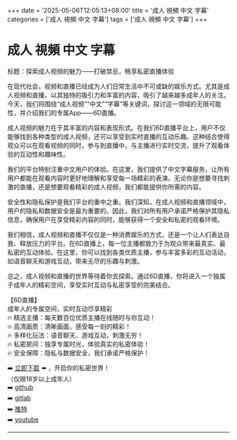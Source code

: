 +++
date = '2025-05-06T12:05:13+08:00'
title = '成人 視頻 中文 字幕'
categories = ['成人 視頻 中文 字幕']
tags = ['成人 視頻 中文 字幕']
+++

# 成人 視頻 中文 字幕

标题：探索成人视频的魅力——打破禁忌，畅享私密直播体验

在现代社会，视频和直播已经成为人们日常生活中不可或缺的娱乐方式。尤其是成人视频和直播，以其独特的吸引力和丰富的内容，吸引了越来越多成年人的关注。今天，我们将围绕“成人视频”“中文”“字幕”等关键词，探讨这一领域的无限可能性，并介绍我们的专属App——6D直播。

成人视频的魅力在于其丰富的内容和表现形式。在我们6D直播平台上，用户不仅能够找到各种类型的成人视频，还可以享受到实时直播的互动乐趣。这种结合使得观众可以在观看视频的同时，参与到直播中，与主播进行实时交流，提升了观看体验的互动性和趣味性。

我们的平台特别注重中文用户的体验。在这里，我们提供了中文字幕服务，让所有用户都能在观看内容时更好地理解和享受每一场精彩的表演。无论你是想要寻找刺激的直播，还是想要观看精彩的成人视频，我们都能提供你所需的内容。

安全性和隐私保护是我们平台的重中之重。我们深知，在成人视频和直播领域中，用户的隐私和数据安全是最为重要的。因此，我们对所有用户承诺严格保护其隐私信息，确保用户在享受精彩内容的同时，能够获得一个安全和私密的观看环境。

我们相信，成人视频和直播不仅仅是一种消费娱乐的方式，还是一个让人们表达自我、释放压力的平台。在6D直播上，每一位主播都致力于为观众带来最真实、最私密的互动体验。在这里，你可以找到各类优质主播，参与丰富多彩的互动活动，如语音聊天和游戏互动，带来无尽的乐趣与刺激。

总之，成人视频和直播的世界等待着你去探索。通过6D直播，你将进入一个独属于成年人的精彩空间，享受实时互动与私密享受的完美结合。

【6D直播】  
成年人的专属空间，实时互动尽享精彩  
🔥 精选主播：每天数百位优质主播在线随时与你互动！  
🔥 高清画质：清晰画面，感受每一刻的精彩！  
🔥 多样化玩法：语音聊天、游戏互动，刺激无穷！  
🔥 私密房间：独享专属时光，体验真实的私密体验！  
🔥 安全保障：隐私与数据安全，我们承诺严格保护！  

➡️ [立即下载](https://down123.s3.ap-east-1.amazonaws.com/down/down.html?channelCode=blog) ⬅️ ，开启你的私密世界！  
（仅限18岁以上成年人）  
➡️ [github](https://aldult-live.github.io/)  
➡️ [gitlab](https://seo-09598d.gitlab.io/)  
➡️ [推特](https://x.com/wegame33)  
➡️ [youtube](https://www.youtube.com/@6Dlive)  

---
